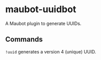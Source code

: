 # maubot-uuidbot

A Maubot plugin to generate UUIDs.

## Commands

`!uuid` generates a version 4 (unique) UUID.
